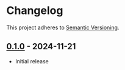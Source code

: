 # Changelog 

This project adheres to [Semantic Versioning](https://semver.org/spec/v2.0.0.html).

## [0.1.0](https://www.npmjs.com/package/@woocommerce/e2e-utils-playwright/v/0.1.0) - 2024-11-21 

- Initial release
